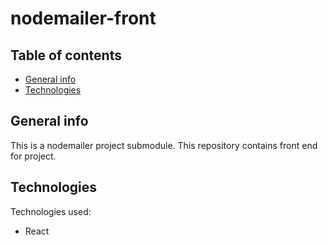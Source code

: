 # nodemailer-front

## Table of contents

- [General info](#general-info)
- [Technologies](#technologies)

## General info

This is a nodemailer project submodule. This repository contains front end for project.

## Technologies

Technologies used:

- React
